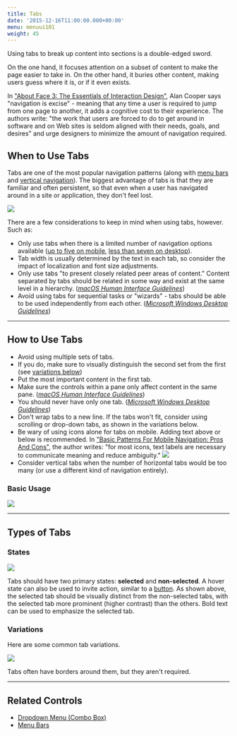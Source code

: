 ```yaml
---
title: Tabs
date: '2015-12-16T11:00:00.000+00:00'
menu: menuui101
weight: 45
---
```


Using tabs to break up content into sections is a double-edged sword.<!--more--> 

On the one hand, it focuses attention on a subset of content to make the page easier to take in. On the other hand, it buries other content, making users guess where it is, or if it even exists. 

In ["About Face 3: The Essentials of Interaction Design"](https://www.amazon.com/About-Face-Essentials-Interaction-Design/dp/0470084111), Alan Cooper says "navigation is excise" - meaning that any time a user is required to jump from one page to another, it adds a cognitive cost to their experience. The authors write: "the work that users are forced to do to get around in software and on Web sites is seldom aligned with their needs, goals, and desires" and urge designers to minimize the amount of navigation required.

## When to Use Tabs

Tabs are one of the most popular navigation patterns (along with [menu bars](../menubars/) and [vertical navigation](../verticalnavigation/)). The biggest advantage of tabs is that they are familiar and often persistent, so that even when a user has navigated around in a site or application, they don't feel lost. 

![](//media.balsamiq.com/img/support/tutorials/ui101/bofa-tabs.png)

There are a few considerations to keep in mind when using tabs, however. Such as: 

* Only use tabs when there is a limited number of navigation options available ([up to five on mobile](https://www.smashingmagazine.com/2017/05/basic-patterns-mobile-navigation/#tab-bar), [less than seven  on desktop](https://community.kde.org/KDE_Visual_Design_Group/HIG/TabControl)).
* Tab width is usually determined by the text in each tab, so consider the impact of localization and font size adjustments.
* Only use tabs "to present closely related peer areas of content." Content separated by tabs should be related in some way and exist at the same level in a hierarchy. ([*macOS Human Interface Guidelines*](https://developer.apple.com/macos/human-interface-guidelines/windows-and-views/tab-views/))
* Avoid using tabs for sequential tasks or "wizards" - tabs should be able to be used independently from each other. ([*Microsoft Windows Desktop Guidelines*](https://msdn.microsoft.com/en-us/library/windows/desktop/dn742441(v=vs.85).aspx))



---

## How to Use Tabs

* Avoid using multiple sets of tabs.
 * If you do, make sure to visually distinguish the second set from the first (see [variations below](#variations))
* Put the most important content in the first tab.
* Make sure the controls within a pane only affect content in the same pane. ([*macOS Human Interface Guidelines*](https://developer.apple.com/macos/human-interface-guidelines/windows-and-views/tab-views/))
* You should never have only one tab. ([*Microsoft Windows Desktop Guidelines*](https://msdn.microsoft.com/en-us/library/windows/desktop/dn742441(v=vs.85).aspx))
* Don't wrap tabs to a new line. If the tabs won't fit, consider using scrolling or drop-down tabs, as shown in the variations below.
* Be wary of using icons alone for tabs on mobile. Adding text above or below is recommended. In ["Basic Patterns For Mobile Navigation: Pros And Cons"](https://www.smashingmagazine.com/2017/05/basic-patterns-mobile-navigation/), the author writes: "for most icons, text labels are necessary to communicate meaning and reduce ambiguity." 
[![](https://www.smashingmagazine.com/wp-content/uploads/2017/05/bottom-navigation-icons-780w-opt.png)](https://www.smashingmagazine.com/2017/05/basic-patterns-mobile-navigation/#tab-bar)
* Consider vertical tabs when the number of horizontal tabs would be too many (or use a different kind of navigation entirely).

### Basic Usage

![](//media.balsamiq.com/img/support/tutorials/ui101/tabs.png)

---

## Types of Tabs

### States

![](//media.balsamiq.com/img/support/tutorials/ui101/tabs-states.png)

Tabs should have two primary states: **selected** and **non-selected**. A hover state can also be used to invite action, similar to a [button](../buttons/). As shown above, the selected tab should be visually distinct from the non-selected tabs, with the selected tab more prominent (higher contrast) than the others. Bold text can be used to emphasize the selected tab.


### Variations

Here are some common tab variations.

![](//media.balsamiq.com/img/support/tutorials/ui101/tabs-variations.png)

Tabs often have borders around them, but they aren't required.


---

## Related Controls 

* [Dropdown Menu (Combo Box)](../dropdown/)
* [Menu Bars](../menubars/)
